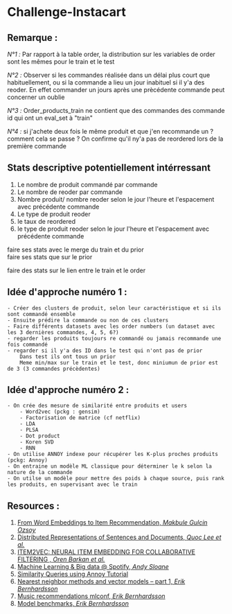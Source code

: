 # Challenge-Instacart

## Remarque :

*N°1 :* 
Par rapport à la table order, la distribution sur les variables de order sont les mêmes pour le train et le test 

*N°2 :* 
Observer si les commandes réalisée dans un délai plus court que habituellement, ou si la commande a lieu un jour inabituel si il y'a des reoder.
En effet commander un jours après une prècédente commande peut concerner un oublie 

*N°3 :* 
Order_products_train ne contient que des commandes des commande id qui ont un eval_set à "train"

*N°4 :* 
si j'achete deux fois le même produit et que j'en recommande un ?
comment cela se passe ? 
On confirme qu'il ny'a pas de reordered lors de la première commande 

## Stats descriptive potentiellement intérressant 

1. Le nombre de produit commandé par commande
2. Le nombre de reoder par commande 
3. Nombre produit/ nombre reoder selon le jour l'heure et l'espacement avec précédente commande
4. Le type de produit reoder 
5. le taux de reordered
6. le type de produit reoder selon le jour l'heure et l'espacement avec précédente commande

faire ses stats avec le merge du train et du prior  
faire ses stats que sur le prior

faire des stats sur le lien entre le train et le order 


## Idée d'approche numéro 1 :

	- Créer des clusters de produit, selon leur caractéristique et si ils sont commandé ensemble
	- Ensuite prédire la commande ou non de ces clusters
	- Faire différents datasets avec les order numbers (un dataset avec les 3 dernières commandes, 4, 5, 6?)
	- regarder les produits toujours re commandé ou jamais recommande une fois commandé
	- regarder si il y'a des ID dans le test qui n'ont pas de prior 
		Dans test ils ont tous un prior 
		Meme min/max sur le train et le test, donc miniumun de prior est de 3 (3 commandes précèdentes)

## Idée d'approche numéro 2 :

	- On crée des mesure de similarité entre produits et users
		- Word2vec (pckg : gensim)
		- Factorisation de matrice (cf netflix)
		- LDA
		- PLSA
		- Dot product 
		- Koren SVD
		- RNN 
	- On utilise ANNOY indexe pour récupérer les K-plus proches produits (pckg: Annoy)
	- On entraine un modèle ML classique pour déterminer le k selon la nature de la commande 
	- On utilse un modèle pour mettre des poids à chaque source, puis rank les produits, en supervisant avec le train




## Resources :

1. [From Word Embeddings to Item Recommendation, *Makbule Gulcin Ozsoy*](https://arxiv.org/pdf/1601.01356.pdf)
2. [Distributed Representations of Sentences and Documents, *Quoc Lee et al.*](https://cs.stanford.edu/~quocle/paragraph_vector.pdf)
3. [ITEM2VEC: NEURAL ITEM EMBEDDING FOR COLLABORATIVE FILTERING , *Oren Barkan et al.*](https://arxiv.org/pdf/1603.04259.pdf)
4. [Machine Learning & Big data @ Spotify, *Andy Sloane*](https://www.a1k0n.net/spotify/ml-madison/#/33)
5. [Similarity Queries using Annoy Tutorial](https://markroxor.github.io/gensim/static/notebooks/annoytutorial.html)
6. [Nearest neighbor methods and vector models – part 1, *Erik Bernhardsson* ](https://erikbern.com/2015/09/24/nearest-neighbor-methods-vector-models-part-1.html)
7. [Music recommendations mlconf, *Erik Bernhardsson* ](https://www.slideshare.net/erikbern/music-recommendations-mlconf-2014)
8. [Model benchmarks, *Erik Bernhardsson* ](https://erikbern.com/2013/11/02/model-benchmarks/)

